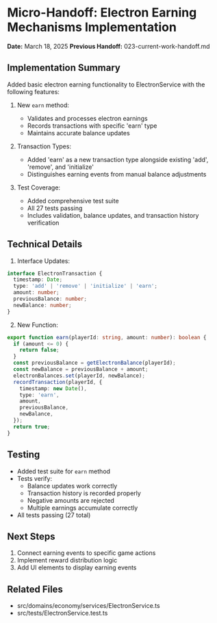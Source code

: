 # Micro-Handoff: Electron Earning Mechanisms Implementation

**Date:** March 18, 2025
**Previous Handoff:** 023-current-work-handoff.md

## Implementation Summary

Added basic electron earning functionality to ElectronService with the following features:

1. New `earn` method:

   - Validates and processes electron earnings
   - Records transactions with specific 'earn' type
   - Maintains accurate balance updates

2. Transaction Types:

   - Added 'earn' as a new transaction type alongside existing 'add', 'remove', and 'initialize'
   - Distinguishes earning events from manual balance adjustments

3. Test Coverage:
   - Added comprehensive test suite
   - All 27 tests passing
   - Includes validation, balance updates, and transaction history verification

## Technical Details

1. Interface Updates:

```typescript
interface ElectronTransaction {
  timestamp: Date;
  type: 'add' | 'remove' | 'initialize' | 'earn';
  amount: number;
  previousBalance: number;
  newBalance: number;
}
```

2. New Function:

```typescript
export function earn(playerId: string, amount: number): boolean {
  if (amount <= 0) {
    return false;
  }
  const previousBalance = getElectronBalance(playerId);
  const newBalance = previousBalance + amount;
  electronBalances.set(playerId, newBalance);
  recordTransaction(playerId, {
    timestamp: new Date(),
    type: 'earn',
    amount,
    previousBalance,
    newBalance,
  });
  return true;
}
```

## Testing

- Added test suite for `earn` method
- Tests verify:
  - Balance updates work correctly
  - Transaction history is recorded properly
  - Negative amounts are rejected
  - Multiple earnings accumulate correctly
- All tests passing (27 total)

## Next Steps

1. Connect earning events to specific game actions
2. Implement reward distribution logic
3. Add UI elements to display earning events

## Related Files

- src/domains/economy/services/ElectronService.ts
- src/tests/ElectronService.test.ts
